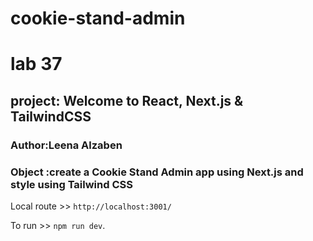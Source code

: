 # cookie-stand-admin
# lab 37

## project: Welcome to React, Next.js & TailwindCSS

### Author:Leena Alzaben

### Object :create a Cookie Stand Admin app using Next.js and style using Tailwind CSS

Local route >> `http://localhost:3001/`

To run >> `npm run dev`.

